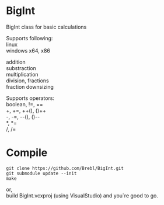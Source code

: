 # BigInt
BigInt class for basic calculations  
  
Supports following:  
linux  
windows x64, x86  
  
addition  
substraction  
multiplication  
division, fractions  
fraction downsizing  
  
Supports operators:  
boolean, !=, ==  
+, +=, ++(), ()++  
-, -=, --(), ()--  
*, *=  
/, /=  
  
# Compile  
`git clone https://github.com/Brebl/BigInt.git`  
`git submodule update --init`  
`make`  
  
or,    
build BigInt.vcxproj (using VisualStudio) and you`re good to go.  

